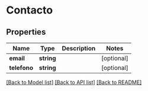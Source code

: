 # Contacto

## Properties
Name | Type | Description | Notes
------------ | ------------- | ------------- | -------------
**email** | **string** |  | [optional] 
**telefono** | **string** |  | [optional] 

[[Back to Model list]](../../README.md#documentation-for-models) [[Back to API list]](../../README.md#documentation-for-api-endpoints) [[Back to README]](../../README.md)

